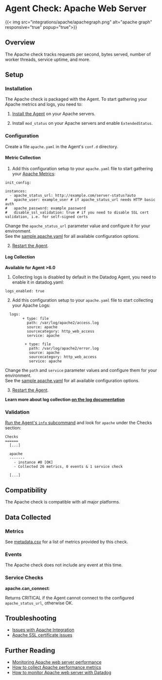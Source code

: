 # Agent Check: Apache Web Server
{{< img src="integrations/apache/apachegraph.png" alt="apache graph" responsive="true" popup="true">}}
## Overview

The Apache check tracks requests per second, bytes served, number of worker threads, service uptime, and more.

## Setup
### Installation

The Apache check is packaged with the Agent. To start gathering your Apache metrics and logs, you need to:

1. [Install the Agent](https://app.datadoghq.com/account/settings#agent) on your Apache servers.

2. Install `mod_status` on your Apache servers and enable `ExtendedStatus`.

### Configuration

Create a file `apache.yaml` in the Agent's `conf.d` directory.

#### Metric Collection

1. Add this configuration setup to your `apache.yaml` file to start gathering your [Apache Metrics](#metrics):

  ```
  init_config:

  instances:
    - apache_status_url: http://example.com/server-status?auto
  #   apache_user: example_user # if apache_status_url needs HTTP basic auth
  #   apache_password: example_password
  #   disable_ssl_validation: true # if you need to disable SSL cert validation, i.e. for self-signed certs
  ```
  Change the `apache_status_url` parameter value and configure it for your environment.  
  See the [sample apache.yaml](https://github.com/DataDog/integrations-core/blob/master/apache/conf.yaml.example) for all available configuration options.

2. [Restart the Agent](https://docs.datadoghq.com/agent/faq/start-stop-restart-the-datadog-agent).

#### Log Collection

**Available for Agent >6.0** 

1. Collecting logs is disabled by default in the Datadog Agent, you need to enable it in datadog.yaml:

  ```
  logs_enabled: true
  ```
   
2. Add this configuration setup to your `apache.yaml` file to start collecting your Apache Logs:

  ```
    logs:
          + type: file
            path: /var/log/apache2/access.log
            source: apache
            sourcecategory: http_web_access
            service: apache

           + type: file
             path: /var/log/apache2/error.log
             source: apache
             sourcecategory: http_web_access
             service: apache
  ```
  
  Change the `path` and `service` parameter values and configure them for your environment.  
  See the [sample apache.yaml](https://github.com/DataDog/integrations-core/blob/master/apache/conf.yaml.example) for all available configuration options.

3. [Restart the Agent](https://docs.datadoghq.com/agent/faq/start-stop-restart-the-datadog-agent). 

**Learn more about log collection [on the log documentation](https://docs.datadoghq.com/logs)**  

### Validation

[Run the Agent's `info` subcommand](https://docs.datadoghq.com/agent/faq/agent-status-and-information/) and look for `apache` under the Checks section:

```
Checks
======
  [...]

  apache
  -------
    - instance #0 [OK]
    - Collected 26 metrics, 0 events & 1 service check

  [...]
```

## Compatibility

The Apache check is compatible with all major platforms.

## Data Collected
### Metrics

See [metadata.csv](https://github.com/DataDog/integrations-core/blob/master/apache/metadata.csv) for a list of metrics provided by this check.

### Events
The Apache check does not include any event at this time.

### Service Checks

**apache.can_connect**:

Returns CRITICAL if the Agent cannot connect to the configured `apache_status_url`, otherwise OK.

## Troubleshooting

* [Issues with Apache Integration](https://docs.datadoghq.com/integrations/faq/issues-with-apache-integration)
* [Apache SSL certificate issues](https://docs.datadoghq.com/integrations/faq/apache-ssl-certificate-issues)

## Further Reading

* [Monitoring Apache web server performance](https://www.datadoghq.com/blog/monitoring-apache-web-server-performance/)
* [How to collect Apache performance metrics](https://www.datadoghq.com/blog/collect-apache-performance-metrics/)
* [How to monitor Apache web server with Datadog](https://www.datadoghq.com/blog/monitor-apache-web-server-datadog/)
